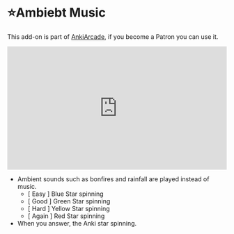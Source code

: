 # ⭐Ambiebt Music

This add-on is part of [AnkiArcade](../Home.md), if you become a Patron you can use it. 

<iframe src="https://www.youtube.com/embed/J5Jd0aM-8BI?list=PLZhrgD6s-LFVsEhxRdEHf_OkGVe2YZfeo" frameborder="0" allow="accelerometer; autoplay; clipboard-write; encrypted-media; gyroscope; picture-in-picture" allowfullscreen style="aspect-ratio: 16/9; width: 100%;"></iframe>

* Ambient sounds such as bonfires and rainfall are played instead of music.
    * \[ Easy ] Blue Star spinning
    * \[ Good ] Green Star spinning
    * \[ Hard ] Yellow Star spinning
    * \[ Again ] Red Star spinning 
* When you answer, the Anki star spinning.


